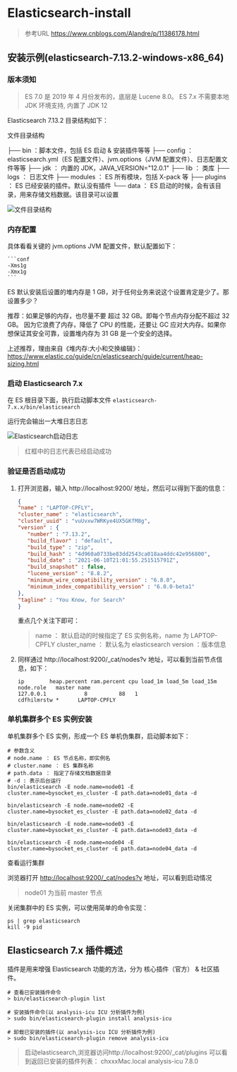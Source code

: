 # Elasticsearch-install

> 参考URL
> <https://www.cnblogs.com/Alandre/p/11386178.html>

## 安装示例(elasticsearch-7.13.2-windows-x86_64)

### 版本须知

> ES 7.0 是 2019 年 4 月份发布的，底层是 Lucene 8.0。
> ES 7.x 不需要本地 JDK 环境支持, 内置了 JDK 12

Elasticsearch 7.13.2 目录结构如下：

文件目录结构

├── bin ：脚本文件，包括 ES 启动 & 安装插件等等
├── config ： elasticsearch.yml（ES 配置文件）、jvm.options（JVM 配置文件）、日志配置文件等等
├── jdk ： 内置的 JDK，JAVA_VERSION="12.0.1"
├── lib ： 类库
├── logs ： 日志文件
├── modules ： ES 所有模块，包括 X-pack 等
├── plugins ： ES 已经安装的插件。默认没有插件
└── data ： ES 启动的时候，会有该目录，用来存储文档数据。该目录可以设置

![文件目录结构](https://gitee.com/cpfree/picture-warehouse/raw/master/pic1/Snipaste_2021-06-21_23-58-56.png)

### 内存配置

具体看看关键的 jvm.options JVM 配置文件，默认配置如下：

    ```conf
    -Xms1g
    -Xmx1g
    ```

ES 默认安装后设置的堆内存是 1 GB，对于任何业务来说这个设置肯定是少了。那设置多少？

推荐：如果足够的内存，也尽量不要 超过 32 GB。即每个节点内存分配不超过 32 GB。 因为它浪费了内存，降低了 CPU 的性能，还要让 GC 应对大内存。如果你想保证其安全可靠，设置堆内存为 31 GB 是一个安全的选择。

上述推荐，理由来自《堆内存:大小和交换编辑》：https://www.elastic.co/guide/cn/elasticsearch/guide/current/heap-sizing.html

### 启动 Elasticsearch 7.x

在 ES 根目录下面，执行启动脚本文件 `elasticsearch-7.x.x/bin/elasticsearch`

运行完会输出一大堆日志日志

![Elasticsearch启动日志](https://gitee.com/cpfree/picture-warehouse/raw/master/pic1/20210622232206.png)

> 红框中的日志代表已经启动成功

### 验证是否启动成功

1. 打开浏览器，输入 http://localhost:9200/ 地址，然后可以得到下面的信息：

   ```json
   {
   "name" : "LAPTOP-CPFLY",
   "cluster_name" : "elasticsearch",
   "cluster_uuid" : "vuUvxw7WRKye4UX5GKfM8g",
   "version" : {
      "number" : "7.13.2",
      "build_flavor" : "default",
      "build_type" : "zip",
      "build_hash" : "4d960a0733be83dd2543ca018aa4ddc42e956800",
      "build_date" : "2021-06-10T21:01:55.251515791Z",
      "build_snapshot" : false,
      "lucene_version" : "8.8.2",
      "minimum_wire_compatibility_version" : "6.8.0",
      "minimum_index_compatibility_version" : "6.0.0-beta1"
   },
   "tagline" : "You Know, for Search"
   }
   ```
   
   重点几个关注下即可：
   
   > name ： 默认启动的时候指定了 ES 实例名称，name 为 LAPTOP-CPFLY
   > cluster_name ： 默认名为 elasticsearch
   > version ：版本信息

2. 同样通过 http://localhost:9200/_cat/nodes?v 地址，可以看到当前节点信息，如下：

   ```info
   ip        heap.percent ram.percent cpu load_1m load_5m load_15m node.role   master name
   127.0.0.1            8          88   1                          cdfhilmrstw *      LAPTOP-CPFLY
   ```

### 单机集群多个 ES 实例安装

单机集群多个 ES 实例，形成一个 ES 单机伪集群，启动脚本如下：

   ```shell
   # 参数含义
   # node.name ： ES 节点名称，即实例名
   # cluster.name ： ES 集群名称
   # path.data ： 指定了存储文档数据目录
   # -d : 表示后台运行
   bin/elasticsearch -E node.name=node01 -E cluster.name=bysocket_es_cluster -E path.data=node01_data -d

   bin/elasticsearch -E node.name=node02 -E cluster.name=bysocket_es_cluster -E path.data=node02_data -d

   bin/elasticsearch -E node.name=node03 -E cluster.name=bysocket_es_cluster -E path.data=node03_data -d

   bin/elasticsearch -E node.name=node04 -E cluster.name=bysocket_es_cluster -E path.data=node04_data -d
   ```

查看运行集群

   浏览器打开 <http://localhost:9200/_cat/nodes?v> 地址，可以看到启动情况

   > node01 为当前 master 节点

关闭集群中的 ES 实例，可以使用简单的命令实现：

   ```shell
   ps | grep elasticsearch
   kill -9 pid
   ```

## Elasticsearch 7.x 插件概述

插件是用来增强 Elasticsearch 功能的方法，分为 核心插件（官方） & 社区插件。

   ```shell
   # 查看已安装插件命令
   > bin/elasticsearch-plugin list

   # 安装插件命令(以 analysis-icu ICU 分析插件为例)
   > sudo bin/elasticsearch-plugin install analysis-icu

   # 卸载已安装的插件(以 analysis-icu ICU 分析插件为例)
   > sudo bin/elasticsearch-plugin remove analysis-icu
   ```

> 启动elasticsearch,浏览器访问http://localhost:9200/_cat/plugins
> 可以看到返回已安装的插件列表：
> chxxxMac.local analysis-icu 7.8.0
